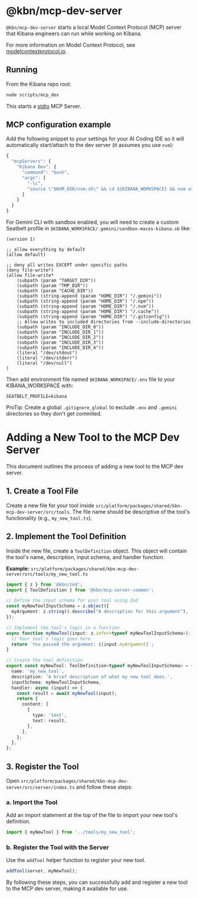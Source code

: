# @kbn/mcp-dev-server

`@kbn/mcp-dev-server` starts a local Model Context Protocol (MCP) server that Kibana engineers can run while working on Kibana.

For more information on Model Context Protocol, see [modelcontextprotocol.io](https://modelcontextprotocol.io/).

## Running

From the Kibana repo root:

```bash
node scripts/mcp_dev
```

This starts a [stdio](https://modelcontextprotocol.io/specification/2025-06-18/basic/transports#stdio) MCP Server.

## MCP configuration example

Add the following snippet to your settings for your AI Coding IDE so it will automatically start/attach to the dev server (it assumes you use `nvm`):

```ts
{
  "mcpServers": {
    "Kibana Dev": {
      "command": "bash",
      "args": [
        "-lc",
        "source \"$NVM_DIR/nvm.sh\" && cd ${KIBANA_WORKSPACE} && nvm use --silent && node --no-experimental-require-module ./scripts/mcp_dev.js"
      ]
    }
  }
}
```

For Gemini CLI with sandbox enabled, you will need to create a custom Seatbelt profile in `$KIBANA_WORKSPACE/.gemini/sandbox-macos-kibana.sb` like:

```
(version 1)

;; allow everything by default
(allow default)

;; deny all writes EXCEPT under specific paths
(deny file-write*)
(allow file-write*
    (subpath (param "TARGET_DIR"))
    (subpath (param "TMP_DIR"))
    (subpath (param "CACHE_DIR"))
    (subpath (string-append (param "HOME_DIR") "/.gemini"))
    (subpath (string-append (param "HOME_DIR") "/.npm"))
    (subpath (string-append (param "HOME_DIR") "/.nvm"))
    (subpath (string-append (param "HOME_DIR") "/.cache"))
    (subpath (string-append (param "HOME_DIR") "/.gitconfig"))
    ;; Allow writes to included directories from --include-directories
    (subpath (param "INCLUDE_DIR_0"))
    (subpath (param "INCLUDE_DIR_1"))
    (subpath (param "INCLUDE_DIR_2"))
    (subpath (param "INCLUDE_DIR_3"))
    (subpath (param "INCLUDE_DIR_4"))
    (literal "/dev/stdout")
    (literal "/dev/stderr")
    (literal "/dev/null")
)

```

Then add environment file named `$KIBANA_WORKSPACE/.env` file to your KIBANA_WORKSPACE with:
```env
SEATBELT_PROFILE=kibana
```

ProTip: Create a global `.gitignore_global` to exclude `.env` and `.gemini` directories so they don't get commited.

# Adding a New Tool to the MCP Dev Server

This document outlines the process of adding a new tool to the MCP dev server.

## 1. Create a Tool File

Create a new file for your tool inside `src/platform/packages/shared/kbn-mcp-dev-server/src/tools`. The file name should be descriptive of the tool's functionality (e.g., `my_new_tool.ts`).

## 2. Implement the Tool Definition

Inside the new file, create a `ToolDefinition` object. This object will contain the tool's name, description, input schema, and handler function.

**Example:** `src/platform/packages/shared/kbn-mcp-dev-server/src/tools/my_new_tool.ts`

```typescript
import { z } from '@kbn/zod';
import { ToolDefinition } from '@kbn/mcp-server-common';

// Define the input schema for your tool using Zod
const myNewToolInputSchema = z.object({
  myArgument: z.string().describe("A description for this argument"),
});

// Implement the tool's logic in a function
async function myNewTool(input: z.infer<typeof myNewToolInputSchema>): Promise<string> {
  // Your tool's logic goes here
  return `You passed the argument: ${input.myArgument}`;
}

// Create the tool definition
export const myNewTool: ToolDefinition<typeof myNewToolInputSchema> = {
  name: 'my_new_tool',
  description: 'A brief description of what my new tool does.',
  inputSchema: myNewToolInputSchema,
  handler: async (input) => {
    const result = await myNewTool(input);
    return {
      content: [
        {
          type: 'text',
          text: result,
        },
      ],
    };
  },
};
```

## 3. Register the Tool

Open `src/platform/packages/shared/kbn-mcp-dev-server/src/server/index.ts` and follow these steps:

### a. Import the Tool

Add an import statement at the top of the file to import your new tool's definition.

```typescript
import { myNewTool } from '../tools/my_new_tool';
```

### b. Register the Tool with the Server

Use the `addTool` helper function to register your new tool.

```typescript
addTool(server, myNewTool);
```

By following these steps, you can successfully add and register a new tool to the MCP dev server, making it available for use.
